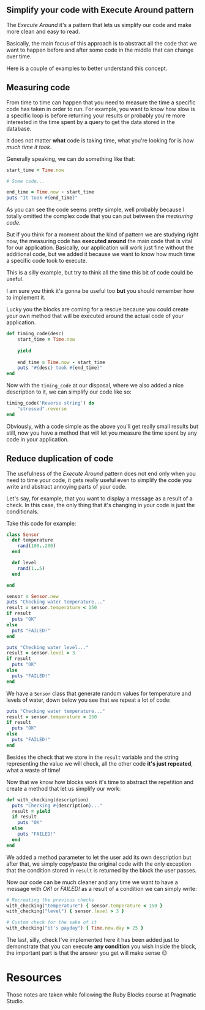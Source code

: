 ## Simplify your code with Execute Around pattern

The *Execute Around* it's a pattern that lets us simplify our code and make more clean and easy to read.

Basically, the main focus of this approach is to abstract all the code that we want to happen before and after some code in the middle that can change over time.

Here is a couple of examples to better understand this concept.

## Measuring code
From time to time can happen that you need to measure the time a specific code has taken in order to run. For example, you want to know how slow is a specific loop is before returning your results or probably you're more interested in the time spent by a query to get the data stored in the database.

It does not matter **what** code is taking time, what you're looking for is *how much time it took*.

Generally speaking, we can do something like that:
```ruby
start_time = Time.now

# Some code...

end_time = Time.now - start_time
puts "It took #{end_time}"
```
As you can see the code seems pretty simple, well probably because I totally omitted the complex code that you can put between the *measuring code*.

But if you think for a moment about the kind of pattern we are studying right now, the measuring code has **executed around** the main code that is vital for our application. Basically, our application will work just fine without the additional code, but we added it because we want to know how much time a specific code took to execute.

This is a silly example, but try to think all the time this bit of code could be useful.

I am sure you think it's gonna be useful too **but** you should remember how to implement it.

Lucky you the blocks are coming for a rescue because you could create your own method that will be executed around the actual code of your application.
```ruby
def timing_code(desc)
	start_time = Time.now
	
	yield
	
	end_time = Time.now - start_time
	puts "#{desc} took #{end_time}"
end
```
Now with the `timing_code` at our disposal, where we also added a nice description to it, we can simplify our code like so:
```ruby
timing_code('Reverse string') do
	"stressed".reverse
end 
```
Obviously, with a code simple as the above you'll get really small results but still, now you have a method that will let you measure the time spent by any code in your application.
## Reduce duplication of code
The usefulness of the *Execute Around* pattern does not end only when you need to time your code, it gets really useful even to simplify the code you write and abstract annoying parts of your code.

Let's say, for example, that you want to display a message as a result of a check. In this case, the only thing that it's changing in your code is just the conditionals.

Take this code for example:
```ruby
class Sensor
  def temperature
    rand(100..200)
  end

  def level
    rand(1..5)
  end

end

sensor = Sensor.new
puts "Checking water temperature..."
result = sensor.temperature < 150
if result
  puts "OK"
else
  puts "FAILED!"
end

puts "Checking water level..."
result = sensor.level > 3
if result
  puts "OK"
else
  puts "FAILED!"
end
```
We have a `Sensor` class that generate random values for temperature and levels of water, down below you see that we repeat a lot of code:
```ruby
puts "Checking water temperature..."
result = sensor.temperature < 150
if result
  puts "OK"
else
  puts "FAILED!"
end
```
Besides the check that we store in the `result` variable and the string representing the value we will check, all the other code **it's just repeated**, what a waste of time!

Now that we know how blocks work it's time to abstract the repetition and create a method that let us simplify our work:
```ruby
def with_checking(description)
  puts "Checking #{description}..."
  result = yield
  if result
    puts "OK"
  else
    puts "FAILED!"
  end
end
```
We added a method parameter to let the user add its own description but after that, we simply copy/paste the original code with the only exception that the condition stored in `result` is returned by the block the user passes.

Now our code can be much cleaner and any time we want to have a message with *OK!* or *FAILED!* as a result of a condition we can simply write:
```ruby
# Recreating the previous checks
with_checking("temperature") { sensor.temperature < 150 }
with_checking("level") { sensor.level > 3 }

# Custom check for the sake of it
with_checking("it's payday") { Time.now.day > 25 }
```
The last, silly, check I've implemented here it has been added just to demonstrate that you can execute **any condition** you wish inside the block, the important part is that the answer you get will make sense 😉

# Resources

Those notes are taken while following the Ruby Blocks course at Pragmatic Studio.